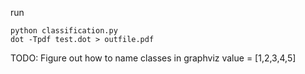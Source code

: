 run 
```
python classification.py
dot -Tpdf test.dot > outfile.pdf
```
TODO: Figure out how to name classes in graphviz
value = [1,2,3,4,5]